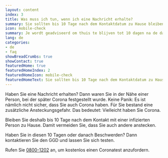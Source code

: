 ```yaml
---
layout: content
index: 3
title: Was muss ich tun, wenn ich eine Nachricht erhalte?
summary: Sie sollten bis 10 Tage nach dem Kontaktdatum zu Hause bleiben. Haben Sie Beschwerden? Dann lassen Sie sich testen.
icon: mobile-check
summary: Je wordt geadviseerd om thuis te blijven tot 10 dagen na de datum van het contact. Heb je klachten? Laat je dan testen.  
lang: de
categories:
- de
- faq
showBreadCrumbs: true
showContact: true
featuredHome: true
featuredHomeIndex: 2
featuredHomeIcon: mobile-check
featuredHomeText: Sie sollten bis 10 Tage nach dem Kontaktdatum zu Hause bleiben. Haben Sie Beschwerden? Dann lassen Sie sich testen.
---
```


Haben Sie eine Nachricht erhalten? Dann waren Sie in der Nähe einer Person, bei der später Corona festgestellt wurde. Keine Panik: Es ist nämlich nicht sicher, dass Sie auch Corona haben. Für Sie bestand eine zusätzliche Ansteckungsgefahr. Das bedeutet: Vielleicht haben Sie Corona. 

Bleiben Sie deshalb bis 10 Tage nach dem Kontakt mit einer infizierten Person zu Hause. Damit vermeiden Sie, dass Sie auch andere anstecken.

Haben Sie in diesen 10 Tagen oder danach Beschwerden? Dann kontaktieren Sie den GGD und lassen Sie sich testen.

Rufen Sie [0800-1202](tel:+318001202) an, um kostenlos einen Coronatest anzufordern.
